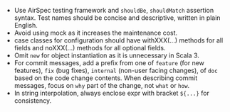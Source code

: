 - Use AirSpec testing framework and `shouldBe`, `shouldMatch` assertion syntax. Test names should be concise and descriptive, written in plain English.
- Avoid using mock as it increases the maintenance cost.
- case classes for configuration should have withXXX(...) methods for all fields and noXXX(...) methods for all optional fields.
- Omit `new` for object instantiation as it is unnecessary in Scala 3.
- For commit messages, add a prefix from one of `feature` (for new features), `fix` (bug fixes), `internal` (non-user facing changes), of `doc` based on the code change contents. When describing commit messages, focus on `why` part of the change, not `what` or `how`. 
- In string interpolation, always enclose expr with bracket `${...}` for consistency.
